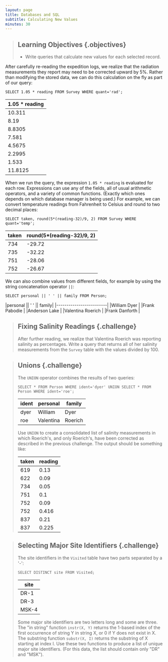 ```yaml
---
layout: page
title: Databases and SQL
subtitle: Calculating New Values
minutes: 30
---
```

> ## Learning Objectives {.objectives}
>
> *   Write queries that calculate new values for each selected record.

After carefully re-reading the expedition logs,
we realize that the radiation measurements they report
may need to be corrected upward by 5%.
Rather than modifying the stored data,
we can do this calculation on the fly
as part of our query:

~~~ {.sql}
SELECT 1.05 * reading FROM Survey WHERE quant='rad';
~~~

|1.05 * reading|
|--------------|
|10.311        |
|8.19          |
|8.8305        |
|7.581         |
|4.5675        |
|2.2995        |
|1.533         |
|11.8125       |

When we run the query,
the expression `1.05 * reading` is evaluated for each row.
Expressions can use any of the fields,
all of usual arithmetic operators,
and a variety of common functions.
(Exactly which ones depends on which database manager is being used.)
For example,
we can convert temperature readings from Fahrenheit to Celsius
and round to two decimal places:

~~~ {.sql}
SELECT taken, round(5*(reading-32)/9, 2) FROM Survey WHERE quant='temp';
~~~

|taken|round(5\*(reading-32)/9, 2)|
|-----|---------------------------|
|734  |-29.72                     |
|735  |-32.22                     |
|751  |-28.06                     |
|752  |-26.67                     |

We can also combine values from different fields,
for example by using the string concatenation operator `||`:

~~~ {.sql}
SELECT personal || ' ' || family FROM Person;
~~~

|personal || ' ' || family|
|-------------------------|
|William Dyer             |
|Frank Pabodie            |
|Anderson Lake            |
|Valentina Roerich        |
|Frank Danforth           |

> ## Fixing Salinity Readings {.challenge}
>
> After further reading,
> we realize that Valentina Roerich
> was reporting salinity as percentages.
> Write a query that returns all of her salinity measurements
> from the `Survey` table
> with the values divided by 100.

> ## Unions {.challenge}
>
> The `UNION` operator combines the results of two queries:
>
> ~~~ {.sql}
> SELECT * FROM Person WHERE ident='dyer' UNION SELECT * FROM Person WHERE ident='roe';
> ~~~
>
> |ident|personal |family |
> |-----|-------- |-------|
> |dyer |William  |Dyer   |
> |roe  |Valentina|Roerich|
>
> Use `UNION` to create a consolidated list of salinity measurements
> in which Roerich's, and only Roerich's,
> have been corrected as described in the previous challenge.
> The output should be something like:
>
> |taken|reading|
> |-----|-------|
> |619  |0.13   |
> |622  |0.09   |
> |734  |0.05   |
> |751  |0.1    |
> |752  |0.09   |
> |752  |0.416  |
> |837  |0.21   |
> |837  |0.225  |

> ## Selecting Major Site Identifiers {.challenge}
>
> The site identifiers in the `Visited` table have two parts
> separated by a '-':
>
> ~~~ {.sql}
> SELECT DISTINCT site FROM Visited;
> ~~~
>
> |site |
> |-----|
> |DR-1 |
> |DR-3 |
> |MSK-4|
>
> Some major site identifiers are two letters long and some are three.
> The "in string" function `instr(X, Y)`
> returns the 1-based index of the first occurrence of string Y in string X,
> or 0 if Y does not exist in X.
> The substring function `substr(X, I)`
> returns the substring of X starting at index I.
> Use these two functions to produce a list of unique major site identifiers.
> (For this data,
> the list should contain only "DR" and "MSK").
